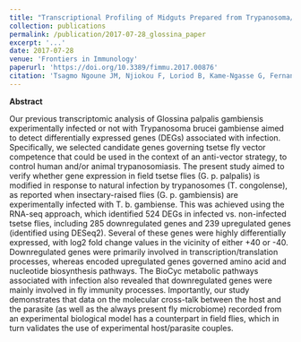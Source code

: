 ```yaml
---
title: "Transcriptional Profiling of Midguts Prepared from Trypanosoma/T. congolense-Positive Glossina palpalis palpalis Collected from Two Distinct Cameroonian Foci: Coordinated Signatures of the Midguts' Remodeling As T. congolense-Supportive Niches."
collection: publications
permalink: /publication/2017-07-28_glossina_paper
excerpt: '...'
date: 2017-07-28
venue: 'Frontiers in Immunology'
paperurl: 'https://doi.org/10.3389/fimmu.2017.00876'
citation: 'Tsagmo Ngoune JM, Njiokou F, Loriod B, Kame-Ngasse G, Fernandez-Nunez N, Rioualen C, van Helden J and Geiger A (2017) Transcriptional Profiling of Midguts Prepared from Trypanosoma/T. congolense-Positive Glossina palpalis palpalis Collected from Two Distinct Cameroonian Foci: Coordinated Signatures of the Midguts’ Remodeling As T. congolense-Supportive Niches. Front. Immunol. 8:876. doi: 10.3389/fimmu.2017.00876'
---
```


**Abstract**

Our previous transcriptomic analysis of Glossina palpalis gambiensis experimentally infected or not with Trypanosoma brucei gambiense 
aimed to detect differentially expressed genes (DEGs) associated with infection. Specifically, we selected candidate genes governing tsetse fly vector competence 
that could be used in the context of an anti-vector strategy, to control human and/or animal trypanosomiasis. The present study aimed to verify 
whether gene expression in field tsetse flies (G. p. palpalis) is modified in response to natural infection by trypanosomes (T. congolense), 
as reported when insectary-raised flies (G. p. gambiensis) are experimentally infected with T. b. gambiense. This was achieved using the RNA-seq approach, 
which identified 524 DEGs in infected vs. non-infected tsetse flies, including 285 downregulated genes and 239 upregulated genes (identified using DESeq2). 
Several of these genes were highly differentially expressed, with log2 fold change values in the vicinity of either +40 or -40. 
Downregulated genes were primarily involved in transcription/translation processes, whereas encoded upregulated genes 
governed amino acid and nucleotide biosynthesis pathways. The BioCyc metabolic pathways associated with infection also revealed that 
downregulated genes were mainly involved in fly immunity processes. Importantly, 
our study demonstrates that data on the molecular cross-talk between the host and the parasite 
(as well as the always present fly microbiome) recorded from an experimental biological model has a counterpart in field flies, 
which in turn validates the use of experimental host/parasite couples.


